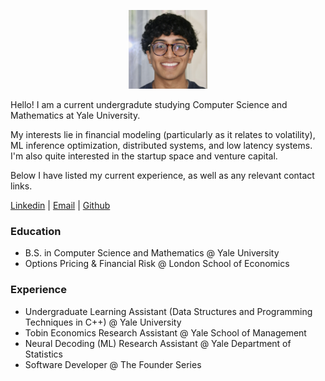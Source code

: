<p align="center">
  <img src="profile.jpeg" width="25%" height="25%">
</p>

Hello! I am a current undergradute studying Computer Science and Mathematics at Yale University. 

My interests lie in financial modeling (particularly as it relates to volatility), ML inference optimization, distributed systems, and low latency systems. I'm also quite interested in the startup space and venture capital.

Below I have listed my current experience, as well as any relevant contact links. 

[Linkedin](https://www.linkedin.com/in/baig-farhan/) | [Email](mailto:farhan.baig@yale.edu) | [Github](https://github.com/f-baig)

### Education

- B.S. in Computer Science and Mathematics @ Yale University
- Options Pricing & Financial Risk @ London School of Economics

### Experience

- Undergraduate Learning Assistant (Data Structures and Programming Techniques in C++) @ Yale University
- Tobin Economics Research Assistant @ Yale School of Management
- Neural Decoding (ML) Research Assistant @ Yale Department of Statistics
- Software Developer @ The Founder Series

